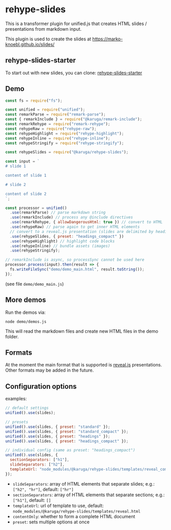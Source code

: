 # rehype-slides

This is a transformer plugin for unified.js that creates HTML slides / presentations from markdown input.

This plugin is used to create the slides at <https://marko-knoebl.github.io/slides/>

## rehype-slides-starter

To start out with new slides, you can clone: [rehype-slides-starter](https://github.com/marko-knoebl/rehype-slides-starter)

## Demo

```js
const fs = require("fs");

const unified = require("unified");
const remarkParse = require("remark-parse");
const { remarkInclude } = require("@karuga/remark-include");
const remarkRehype = require("remark-rehype");
const rehypeRaw = require("rehype-raw");
const rehypeHighlight = require("rehype-highlight");
const rehypeInline = require("rehype-inline");
const rehypeStringify = require("rehype-stringify");

const rehypeSlides = require("@karuga/rehype-slides");

const input = `
# slide 1

content of slide 1

# slide 2

content of slide 2
`;

const processor = unified()
  .use(remarkParse) // parse markdown string
  .use(remarkInclude) // process any @include directives
  .use(remarkRehype, { allowDangerousHtml: true }) // convert to HTML
  .use(rehypeRaw) // parse again to get inner HTML elements
  // convert to a reveal.js presentation (slides are delimited by headings)
  .use(rehypeSlides, { preset: "headings_compact" })
  .use(rehypeHighlight) // highlight code blocks
  .use(rehypeInline) // bundle assets (images)
  .use(rehypeStringify);

// remarkInclude is async, so processSync cannot be used here
processor.process(input).then(result => {
  fs.writeFileSync("demo/demo_main.html", result.toString());
});
```

(see file `demo/demo_main.js`)

## More demos

Run the demos via:

```
node demo/demos.js
```

This will read the markdown files and create new HTML files in the demo folder.

## Formats

At the moment the main format that is supported is [reveal.js](https://github.com/hakimel/reveal.js/) presentations. Other formats may be added in the future.

## Configuration options

examples:

```js
// default settings
unified().use(slides);

// presets
unified().use(slides, { preset: "standard" });
unified().use(slides, { preset: "standard_compact" });
unified().use(slides, { preset: "headings" });
unified().use(slides, { preset: "headings_compact" });

// individual config (same as preset: "headings_compact")
unified().use(slides, {
  sectionSeparators: ["h1"],
  slideSeparators: ["h2"],
  templateUrl: "node_modules/@karuga/rehype-slides/templates/reveal_compact.html"
});
```

- `slideSeparators`: array of HTML elements that separate slides; e.g.: `["h2", "hr"]`, default: `["hr"]`
- `sectionSeparators`: array of HTML elements that separate sections; e.g.: `["h1"]`, default: `[]`
- `templateUrl`: url of template to use, default: `node_modules/@karuga/rehype-slides/templates/reveal.html`
- `contentOnly`: whether to form a complete HTML document
- `preset`: sets multiple options at once
